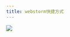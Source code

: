 ```yaml
---
title: webstorm快捷方式
---
```

![](http://upload-images.jianshu.io/upload_images/3202149-8f9c8ee1362f40e5.png?imageMogr2/auto-orient/strip%7CimageView2/2/w/1240)
